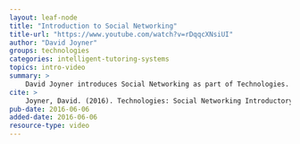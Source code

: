 ```yaml
---
layout: leaf-node
title: "Introduction to Social Networking"
title-url: "https://www.youtube.com/watch?v=rDqqcXNsiUI"
author: "David Joyner"
groups: technologies
categories: intelligent-tutoring-systems
topics: intro-video
summary: >
    David Joyner introduces Social Networking as part of Technologies.
cite: >
    Joyner, David. (2016). Technologies: Social Networking Introductory Video. Udacity.  June 6, 2016.
pub-date: 2016-06-06
added-date: 2016-06-06
resource-type: video
---
```


